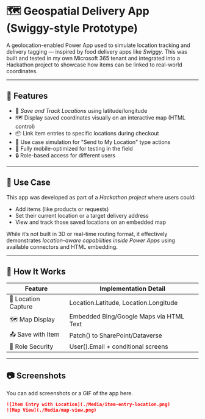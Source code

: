 # 🗺️ Geospatial Delivery App (Swiggy-style Prototype)

A geolocation-enabled Power App used to simulate location tracking and delivery tagging — inspired by food delivery apps like *Swiggy*. This was built and tested in my own Microsoft 365 tenant and integrated into a Hackathon project to showcase how items can be linked to real-world coordinates.

---

## 🚀 Features

- 📍 *Save and Track Locations* using latitude/longitude
- 🗺️ Display saved coordinates visually on an interactive map (HTML control)
- 📦 Link item entries to specific locations during checkout
- 🔁 Use case simulation for "Send to My Location" type actions
- 📱 Fully mobile-optimized for testing in the field
- 🔒 Role-based access for different users

---

## 🧪 Use Case

This app was developed as part of a *Hackathon project* where users could:
- Add items (like products or requests)
- Set their current location or a target delivery address
- View and track those saved locations on an embedded map

While it’s not built in 3D or real-time routing format, it effectively demonstrates *location-aware capabilities inside Power Apps* using available connectors and HTML embedding.

---

## 🔧 How It Works

| Feature                    | Implementation Detail                      |
|---------------------------|---------------------------------------------|
| 📍 Location Capture        | Location.Latitude, Location.Longitude |
| 🗺️ Map Display             | Embedded Bing/Google Maps via HTML Text    |
| 📤 Save with Item          | Patch() to SharePoint/Dataverse          |
| 👥 Role Security           | User().Email + conditional screens        |

---

## 📷 Screenshots

You can add screenshots or a GIF of the app here.

```markdown
![Item Entry with Location](./Media/item-entry-location.png)
![Map View](./Media/map-view.png)
